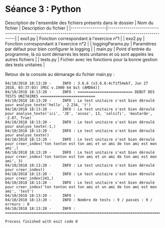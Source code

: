 # Séance 3 : Python

Description de l'ensemble des fichiers présents dans le dossier
| Nom du fichier   | Description du fichier                                                                                      |
|------------------|-------------------------------------------------------------------------------------------------------------|
| exo1.py          | Fonction correspondant à l'exercice n°1                                                                     |
| exo2.py          | Fonction correspondant à l'exercice n°2                                                                     |
| loggingParams.py | Paramètres par défaut pour bien configurer le logging                                                       |
| main.py          | Point d'entrée du programme, là où sont démarrés les tests unitaires et où sont appelés les autres fichiers |
| tests.py         | Fichier avec les fonctions pour la bonne gestion des tests unitaires                                        |

Retour de la console au démarage du fichier main.py :

```
04/10/2018 18:13:20 -     INFO : 3.6.6 (v3.6.6:4cf1f54eb7, Jun 27 2018, 03:37:03) [MSC v.1900 64 bit (AMD64)]
04/10/2018 18:13:20 -     INFO : ========================= DEBUT DES TESTS UNITAIRES =========================
04/10/2018 18:13:20 -     INFO : Le test unitaire s'est bien déroulé pour analyse_texte('hello', 2.234, 't')
04/10/2018 18:13:20 -     INFO : Le test unitaire s'est bien déroulé pour analyse_texte('ici', 'JE', 'assez', 13, 'salsifi', 'moutarde', -2.87, True)
04/10/2018 18:13:20 -     INFO : Le test unitaire s'est bien déroulé pour analyse_texte(-1,)
04/10/2018 18:13:20 -     INFO : Le test unitaire s'est bien déroulé pour analyse_texte()
04/10/2018 18:13:20 -     INFO : Le test unitaire s'est bien déroulé pour creer_index('ton tonton est ton ami et un ami de ton ami est mon ami',)
04/10/2018 18:13:20 -     INFO : Le test unitaire s'est bien déroulé pour creer_index('ton tonton est ton ami et un ami de ton ami est mon ami', 3)
04/10/2018 18:13:20 -     INFO : Le test unitaire s'est bien déroulé pour creer_index()
04/10/2018 18:13:20 -     INFO : Le test unitaire s'est bien déroulé pour creer_index(241,)
04/10/2018 18:13:20 -     INFO : Le test unitaire s'est bien déroulé pour creer_index('ton tonton est ton ami et un ami de ton ami est mon ami', 'test')
04/10/2018 18:13:20 -     INFO :  
04/10/2018 18:13:20 -     INFO : Nombre de tests : 9 / passés : 9 / erreurs : 0
04/10/2018 18:13:20 -     INFO : =============================================================================

Process finished with exit code 0

```
